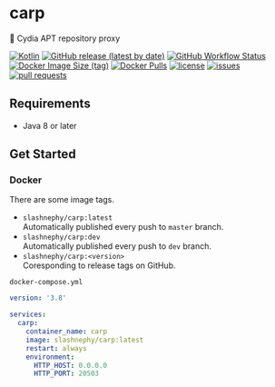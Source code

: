 # carp

🧭 Cydia APT repository proxy

[![Kotlin](https://img.shields.io/badge/Kotlin-1.4.30-blue)](https://kotlinlang.org)
[![GitHub release (latest by date)](https://img.shields.io/github/v/release/SlashNephy/carp)](https://github.com/SlashNephy/carp/releases)
[![GitHub Workflow Status](https://img.shields.io/github/workflow/status/SlashNephy/carp/Docker)](https://hub.docker.com/r/slashnephy/carp)
[![Docker Image Size (tag)](https://img.shields.io/docker/image-size/slashnephy/carp/latest)](https://hub.docker.com/r/slashnephy/carp)
[![Docker Pulls](https://img.shields.io/docker/pulls/slashnephy/carp)](https://hub.docker.com/r/slashnephy/carp)
[![license](https://img.shields.io/github/license/SlashNephy/carp)](https://github.com/SlashNephy/carp/blob/master/LICENSE)
[![issues](https://img.shields.io/github/issues/SlashNephy/carp)](https://github.com/SlashNephy/carp/issues)
[![pull requests](https://img.shields.io/github/issues-pr/SlashNephy/carp)](https://github.com/SlashNephy/carp/pulls)

## Requirements

- Java 8 or later

## Get Started

### Docker

There are some image tags.

- `slashnephy/carp:latest`  
  Automatically published every push to `master` branch.
- `slashnephy/carp:dev`  
  Automatically published every push to `dev` branch.
- `slashnephy/carp:<version>`  
  Coresponding to release tags on GitHub.

`docker-compose.yml`

```yaml
version: '3.8'

services:
  carp:
    container_name: carp
    image: slashnephy/carp:latest
    restart: always
    environment:
      HTTP_HOST: 0.0.0.0
      HTTP_PORT: 20503
```
